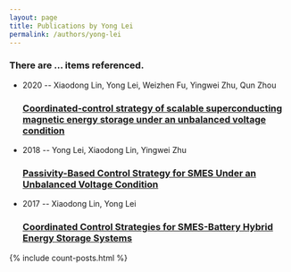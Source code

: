 ```yaml
---
layout: page
title: Publications by Yong Lei
permalink: /authors/yong-lei
---
```


<h3 id="number-posts">There are ... items referenced.</h3>
<ul class="post-list">
<li><span class='post-meta'>2020 -- Xiaodong Lin, Yong Lei, Weizhen Fu, Yingwei Zhu, Qun Zhou</span><h3><a class='post-link' href="{{ site.baseurl }}/coordinated-control-strategy-of-scalable-superconducting-magnetic-energy-storage-under-an-unbalanced-voltage-condition">Coordinated‐control strategy of scalable superconducting magnetic energy storage under an unbalanced voltage condition</a></h3></li>
<li><span class='post-meta'>2018 -- Yong Lei, Xiaodong Lin, Yingwei Zhu</span><h3><a class='post-link' href="{{ site.baseurl }}/passivity-based-control-strategy-for-smes-under-an-unbalanced-voltage-condition">Passivity-Based Control Strategy for SMES Under an Unbalanced Voltage Condition</a></h3></li>
<li><span class='post-meta'>2017 -- Xiaodong Lin, Yong Lei</span><h3><a class='post-link' href="{{ site.baseurl }}/coordinated-control-strategies-for-smes-battery-hybrid-energy-storage-systems">Coordinated Control Strategies for SMES-Battery Hybrid Energy Storage Systems</a></h3></li>

</ul>
{% include count-posts.html %}
